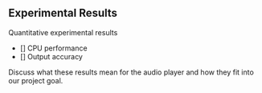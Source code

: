 ## Experimental Results
Quantitative experimental results
- [] CPU performance
- [] Output accuracy

Discuss what these results mean for the audio player and how they fit into our project goal.